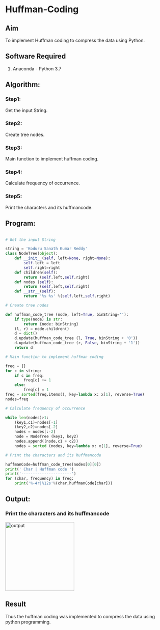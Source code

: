 # Huffman-Coding
## Aim
To implement Huffman coding to compress the data using Python.

## Software Required
1. Anaconda - Python 3.7

## Algorithm:
### Step1:

Get the input String.


### Step2:

Create tree nodes.

### Step3:

Main function to implement huffman coding.

### Step4:

Calculate frequency of occurrence.

### Step5:

Print the characters and its huffmancode.

 
## Program:

``` Python

# Get the input String

string = 'Koduru Sanath Kumar Reddy'
class NodeTree(object):
    def __init__(self, left=None, right=None):
        self.left = left
        self.right=right
    def children(self):
        return (self.left,self.right)
    def nodes (self):
        return (self.left,self.right)
    def __str__(self):
        return '%s %s' %(self.left,self.right)

# Create tree nodes

def huffman_code_tree (node, left=True, binString=''):
    if type(node) is str:
        return {node: binString}
    (l, r) = node.children()
    d = dict()
    d.update(huffman_code_tree (l, True, binString + '0'))
    d.update(huffman_code_tree (r, False, binString + '1'))
    return d

# Main function to implement huffman coding

freq = {}
for c in string:
    if c in freq:
        freq[c] += 1
    else:
        freq[c] = 1
freq = sorted(freq.items(), key=lambda x: x[1], reverse=True)
nodes=freq

# Calculate frequency of occurrence

while len(nodes)>1:
    (key1,c1)=nodes[-1]
    (key2,c2)=nodes[-2]
    nodes = nodes[:-2]
    node = NodeTree (key1, key2)
    nodes.append((node,c1 + c2))
    nodes = sorted (nodes, key=lambda x: x[1], reverse=True)

# Print the characters and its huffmancode

huffmanCode=huffman_code_tree(nodes[0][0])
print(' Char | Huffman code ')
print('----------------------')
for (char, frequency) in freq:
    print('%-4r|%12s'%(char,huffmanCode[char]))
```
## Output:

### Print the characters and its huffmancode

<img width="216" alt="output" src="https://user-images.githubusercontent.com/93427011/175801491-ed9785f6-16fa-448b-b72f-c57f5180b0a0.png">


## Result
Thus the huffman coding was implemented to compress the data using python programming.
